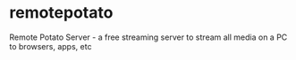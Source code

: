 remotepotato
============

Remote Potato Server - a free streaming server to stream all media on a PC to browsers, apps, etc